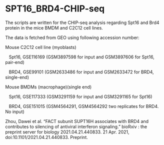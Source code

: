 # SPT16_BRD4-CHIP-seq

The scripts are written for the CHIP-seq analysis regarding Spt16 and Brd4 protein in the mice BMDM and C2C12 cell lines.

The data is fetched from GEO using following accession number: 

Mouse C2C12 cell line (myoblasts)

   Spt16, GSE116169 (GSM3897598 for input and GSM3897606 for Spt16, pair-end)
   
   BRD4, GSE99101 (GSM2633486 for input and GSM2633472 for BRD4, single-end)
   
Mouse BMDMs (macrophage)(single end)

   Spt16, GSE117333 (GSM3291159 for input and GSM3291165 for Spt16)
   
   BRD4, GSE151015 (GSM4564291, GSM4564292 two replicates for BRD4. No input)

Zhou, Dawei et al. “FACT subunit SUPT16H associates with BRD4 and contributes to silencing of antiviral interferon signaling.” bioRxiv : the preprint server for biology 2021.04.21.440833. 21 Apr. 2021, doi:10.1101/2021.04.21.440833. Preprint.
